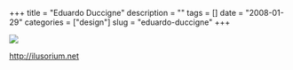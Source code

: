 +++
title = "Eduardo Duccigne"
description = ""
tags = []
date = "2008-01-29"
categories = ["design"]
slug = "eduardo-duccigne"
+++


 

  <div id="screens-thumbs" class="clearfix">
    <div class="txt-center" id="design-submission"><a href="http://ilusorium.net/"><img id='bluga-thumbnail-1040' class='bluga-thumbnail large' src='/media/bluga/
wt47f281d4008d0_0.jpg'/></a></div>  
  </div>   
<p><a href="http://ilusorium.net/">http://ilusorium.net</a></p>




